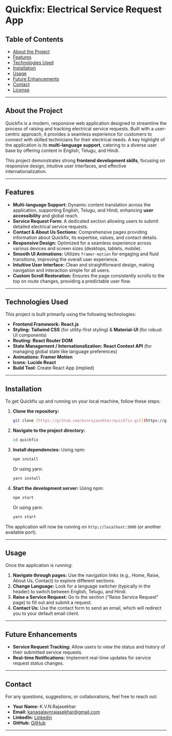 # Quickfix: Electrical Service Request App

## Table of Contents

* [About the Project](#about-the-project)
* [Features](#features)
* [Technologies Used](#technologies-used)
* [Installation](#installation)
* [Usage](#usage)
* [Future Enhancements](#future-enhancements)
* [Contact](#contact)
* [License](#license)

---

## About the Project

Quickfix is a modern, responsive web application designed to streamline the process of raising and tracking electrical service requests. Built with a user-centric approach, it provides a seamless experience for customers to connect with skilled technicians for their electrical needs. A key highlight of the application is its **multi-language support**, catering to a diverse user base by offering content in English, Telugu, and Hindi.

This project demonstrates strong **frontend development skills**, focusing on responsive design, intuitive user interfaces, and effective internationalization.

---

## Features

* **Multi-language Support:** Dynamic content translation across the application, supporting English, Telugu, and Hindi, enhancing **user accessibility** and global reach.
* **Service Request Form:** A dedicated section allowing users to submit detailed electrical service requests.
* **Contact & About Us Sections:** Comprehensive pages providing information about Quickfix, its expertise, values, and contact details.
* **Responsive Design:** Optimized for a seamless experience across various devices and screen sizes (desktops, tablets, mobile).
* **Smooth UI Animations:** Utilizes `framer-motion` for engaging and fluid transitions, improving the overall user experience.
* **Intuitive User Interface:** Clean and straightforward design, making navigation and interaction simple for all users.
* **Custom Scroll Restoration:** Ensures the page consistently scrolls to the top on route changes, providing a predictable user flow.

---

## Technologies Used

This project is built primarily using the following technologies:

* **Frontend Framework:** **React.js**
* **Styling:** **Tailwind CSS** (for utility-first styling) & **Material-UI** (for robust UI components)
* **Routing:** **React Router DOM**
* **State Management / Internationalization:** **React Context API** (for managing global state like language preferences)
* **Animations:** **Framer Motion**
* **Icons:** **Lucide React**
* **Build Tool:** Create React App (implied)

---

## Installation

To get Quickfix up and running on your local machine, follow these steps:

1.  **Clone the repository:**
    ```bash
    git clone [https://github.com/kvnrajasekhar/quickfix.git](https://github.com/kvnrajasekhar/quickfix.git)
    ```
2.  **Navigate to the project directory:**
    ```bash
    cd quickfix
    ```

3.  **Install dependencies:**
    Using npm:
    ```bash
    npm install
    ```
    Or using yarn:
    ```bash
    yarn install
    ```

4.  **Start the development server:**
    Using npm:
    ```bash
    npm start
    ```
    Or using yarn:
    ```bash
    yarn start
    ```

The application will now be running on `http://localhost:3000` (or another available port).

---

## Usage

Once the application is running:

1.  **Navigate through pages:** Use the navigation links (e.g., Home, Raise, About Us, Contact) to explore different sections.
2.  **Change Language:** Look for a language switcher (typically in the header) to switch between English, Telugu, and Hindi.
3.  **Raise a Service Request:** Go to the section ("Raise Service Request" page) to fill out and submit a request.
4.  **Contact Us:** Use the contact form to send an email, which will redirect you to your default email client.

---

## Future Enhancements

* **Service Request Tracking:** Allow users to view the status and history of their submitted service requests.
* **Real-time Notifications:** Implement real-time updates for service request status changes.

---

## Contact

For any questions, suggestions, or collaborations, feel free to reach out:

* **Your Name:** K.V.N.Rajasekhar
* **Email:** kanagalavnrajasekhar@gmail.com
* **LinkedIn:** [Linkedin](https://www.linkedin.com/in/kvnrs23/)
* **GitHub:** [GitHub](https://github.com/kvnrajasekhar)

---
